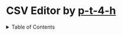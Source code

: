 # CSV Editor by [p-t-4-h](https://github.com/p-t-4-h)

<details>
<summary>Table of Contents</summary>
  
- [Why choose lambda ?](#why-choose-lambda-)
  - [[Image] - Default view](#default-view)
  - [[Image] - Root User and open ports](#root-user-and-open-ports)
  - [[Image] - VPN](#vpn)
- [Installation](#how-to-install-lambda-theme-)
- [Remove](#how-to-remove-lambda-theme-)
- [Plugin](#lambda-plugin)
  
</details>
